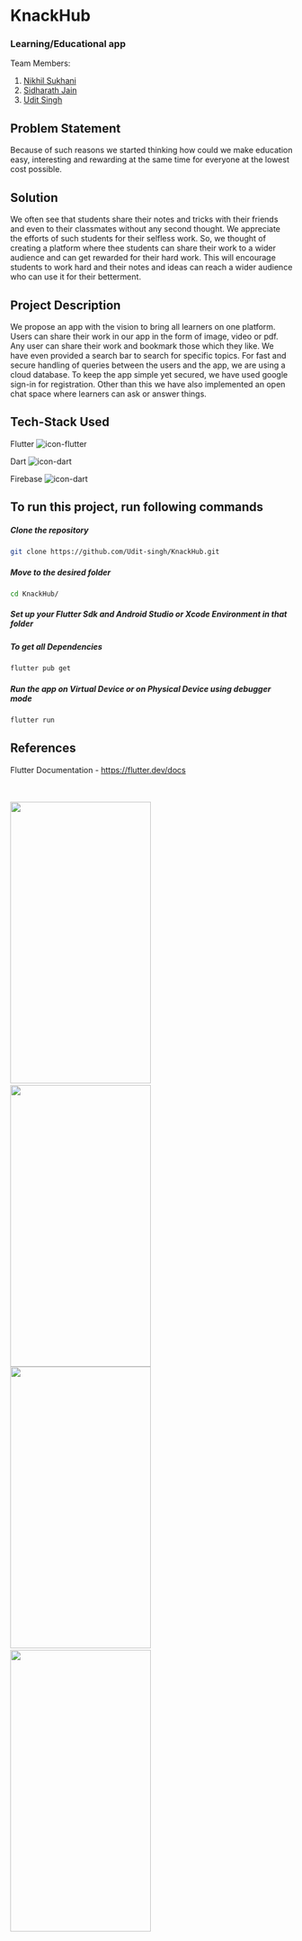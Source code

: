 # KnackHub
<h3>Learning/Educational app</h3>
<a href="https://icons8.com/icon/7I3BjCqe9rjG/flutter"></a>
<a href="https://icons8.com/icon/7AFcZ2zirX6Y/dart"></a>
<a href="https://icons8.com/icon/87330/google-firebase-console"></a>

Team Members:
1. [Nikhil Sukhani](https://github.com/Sukhani13)
2. [Sidharath Jain](https://github.com/sidharathjain2)
3. [Udit Singh](https://github.com/Udit-singh)
  
## Problem Statement

Because of such reasons we started thinking how could we make education easy,
interesting and rewarding at the same time for everyone at the lowest cost
possible.

## Solution

We often see that students share their notes and tricks with their friends and even to their classmates without any second thought. We appreciate the efforts of such students for their selfless work. So, we thought of creating a platform where thee students can share their work to a wider audience and can get rewarded for their hard work.
This will encourage students to work hard and their notes and ideas can reach a wider audience who can use it for their betterment.

## Project Description

We propose an app with the vision to bring all learners on one platform. Users
can share their work in our app in the form of image, video or pdf. Any user can
share their work and bookmark those which they like. We have even provided a
search bar to search for specific topics. For fast and secure handling of queries
between the users and the app, we are using a cloud database. To keep the
app simple yet secured, we have used google sign-in for registration. Other
than this we have also implemented an open chat space where learners can
ask or answer things.

## Tech-Stack Used

Flutter ![icon-flutter](https://img.icons8.com/color/48/000000/flutter.png)

Dart ![icon-dart](https://img.icons8.com/color/48/000000/dart.png)

Firebase ![icon-dart](https://img.icons8.com/color/48/000000/google-firebase-console.png)

## To run this project, run following commands


  ##### Clone the repository
```bash
git clone https://github.com/Udit-singh/KnackHub.git
```
  ##### Move to the desired folder
```bash
cd KnackHub/
```

  ##### Set up your Flutter Sdk and Android Studio or Xcode Environment in that folder
  
  
  ##### To get all Dependencies
```bash
flutter pub get
```

  ##### Run the app on Virtual Device or on Physical Device using debugger mode
```bash
flutter run
```

## References

Flutter Documentation - https://flutter.dev/docs 


<br><br>
<img src="https://github.com/Udit-singh/KnackHub/blob/main/Images/image1.jpeg" width="250" height="500">
  &nbsp;&nbsp;&nbsp;&nbsp;&nbsp;
<img src="https://github.com/Udit-singh/KnackHub/blob/main/Images/image2.jpeg" width="250" height="500">
<br>
<img src="https://github.com/Udit-singh/KnackHub/blob/main/Images/image3.jpeg" width="250" height="500">
  &nbsp;&nbsp;&nbsp;&nbsp;&nbsp;
<img src="https://github.com/Udit-singh/KnackHub/blob/main/Images/image4.jpeg" width="250" height="500">
